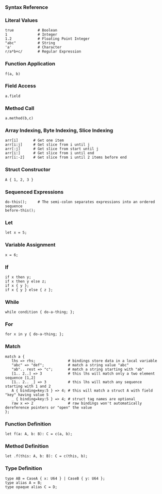 <link rel="stylesheet" type="text/css" href="styles.css">

### Syntax Reference

### Literal Values

```
true           # Boolean
1              # Integer
1.2            # Floating Point Integer
"abc"          # String
'a'            # Character
r/a*b+c/       # Regular Expression
```

### Function Application

```
f(a, b)
```

### Field Access

```
a.field
```

### Method Call

```
a.method(b,c)
```

### Array Indexing, Byte Indexing, Slice Indexing

```
arr[i]       # Get one item
arr[i:j]     # Get slice from i until j
arr[:j]      # Get slice from start until j
arr[i:]      # Get slice from i until end
arr[i:-2]    # Get slice from i until 2 items before end
```

### Struct Constructor

```
A { 1, 2, 3 }
```

### Sequenced Expressions

```
do-this();     # The semi-colon separates expressions into an ordered sequence
before-this();
```

### Let

```
let x = 5;
```

### Variable Assignment

```
x = 6;
```

### If

```
if x then y;
if x then y else z;
if x { y };
if x { y } else { z };
```

### While

```
while condition { do-a-thing; };
```

### For

```
for x in y { do-a-thing; };
```

### Match

```
match a {
   lhs => rhs;               # bindings store data in a local variable
   "abc" => "def";           # match a string value "abc"
   "ab".. rest => "c";       # match a string starting with "ab"
   [1.. 2..] => 3            # this lhs will match only a two element sequence [1,2]
   [1.. 2.. _] => 3          # this lhs will match any sequence starting with 1 and 2
   A { binding=key:5 } => 4; # this will match a struct A with field "key" having value 5
   _ { binding=key:5 } => 4; # struct tag names are optional
   raw x => 2                # raw bindings won't automatically dereference pointers or "open" the value
};
```

### Function Definition

```
let f(a: A, b: B): C = c(a, b);
```

### Method Definition

```
let .f(this: A, b: B): C = c(this, b);
```

### Type Definition

```
type AB = CaseA { x: U64 } | CaseB { y: U64 };
type alias A = B;
type opaque alias C = D;
```
